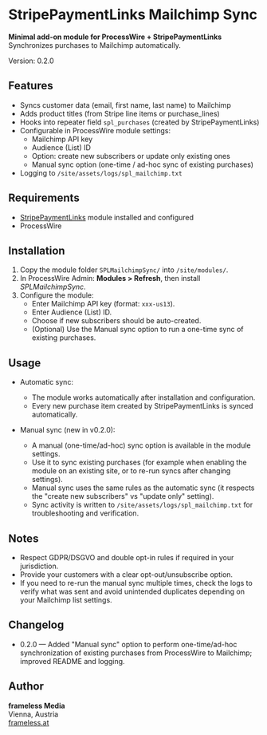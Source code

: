 # StripePaymentLinks Mailchimp Sync

**Minimal add-on module for ProcessWire + StripePaymentLinks**  
Synchronizes purchases to Mailchimp automatically.

Version: 0.2.0

## Features

- Syncs customer data (email, first name, last name) to Mailchimp
- Adds product titles (from Stripe line items or purchase_lines)
- Hooks into repeater field `spl_purchases` (created by StripePaymentLinks)
- Configurable in ProcessWire module settings:
  - Mailchimp API key
  - Audience (List) ID
  - Option: create new subscribers or update only existing ones
  - Manual sync option (one-time / ad-hoc sync of existing purchases)
- Logging to `/site/assets/logs/spl_mailchimp.txt`

## Requirements

- [StripePaymentLinks](https://github.com/frameless-at/StripePaymentLinks) module installed and configured
- ProcessWire

## Installation

1. Copy the module folder `SPLMailchimpSync/` into `/site/modules/`.
2. In ProcessWire Admin: **Modules > Refresh**, then install *SPLMailchimpSync*.
3. Configure the module:
   - Enter Mailchimp API key (format: `xxx-us13`).
   - Enter Audience (List) ID.
   - Choose if new subscribers should be auto-created.
   - (Optional) Use the Manual sync option to run a one-time sync of existing purchases.

## Usage

- Automatic sync:
  - The module works automatically after installation and configuration.
  - Every new purchase item created by StripePaymentLinks is synced automatically.

- Manual sync (new in v0.2.0):
  - A manual (one-time/ad-hoc) sync option is available in the module settings.
  - Use it to sync existing purchases (for example when enabling the module on an existing site, or to re-run syncs after changing settings).
  - Manual sync uses the same rules as the automatic sync (it respects the "create new subscribers" vs "update only" setting).
  - Sync activity is written to `/site/assets/logs/spl_mailchimp.txt` for troubleshooting and verification.

## Notes

- Respect GDPR/DSGVO and double opt-in rules if required in your jurisdiction.
- Provide your customers with a clear opt-out/unsubscribe option.
- If you need to re-run the manual sync multiple times, check the logs to verify what was sent and avoid unintended duplicates depending on your Mailchimp list settings.

## Changelog

- 0.2.0 — Added "Manual sync" option to perform one-time/ad-hoc synchronization of existing purchases from ProcessWire to Mailchimp; improved README and logging.

## Author

**frameless Media**  
Vienna, Austria  
[frameless.at](https://frameless.at)
